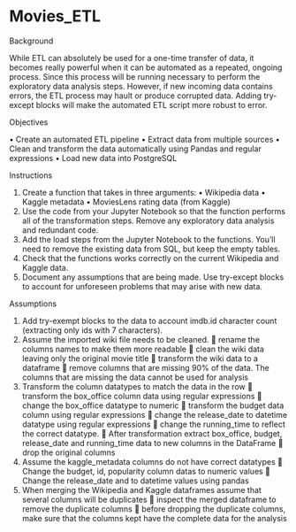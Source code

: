 # Movies_ETL

Background

While ETL can absolutely be used for a one-time transfer of data, it becomes really powerful when it can be automated as a repeated, ongoing process. Since this process will be running necessary to perform the exploratory data analysis steps. However, if new incoming data contains errors, the ETL process may hault or produce corrupted data. Adding try-except blocks will make the automated ETL script more robust to error. 

Objectives 

•	Create an automated ETL pipeline 
•	Extract data from multiple sources 
•	Clean and transform the data automatically using Pandas and regular expressions 
•	Load new data into PostgreSQL 

Instructions 

1.	Create a function that takes in three arguments:
•	Wikipedia data 
•	Kaggle metadata 
•	MoviesLens rating data (from Kaggle)
2.	Use the code from your Jupyter Notebook so that the function performs all of the transformation steps. Remove any exploratory data analysis and redundant code.
3.	Add the load steps from the Jupyter Notebook to the functions. You’ll need to remove the existing data from SQL, but keep the empty tables.
4.	Check that the functions works correctly on the current Wikipedia and Kaggle data.
5.	Document any assumptions that are being made. Use try-except blocks to account for unforeseen problems that may arise with new data.

Assumptions

1.	Add try-exempt blocks to the data to account imdb.id character count (extracting only ids with 7 characters).
2.	Assume the imported wiki file needs to be cleaned.
	rename the columns names to make them more readable
	clean the wiki data leaving only the original movie title
	transform the wiki data to a dataframe
	remove columns that are missing 90% of the data. The columns that are missing the data cannot be used for analysis
3.	Transform the column datatypes to match the data in the row
	transform the box_office column data using regular expressions
	change the box_office datatype to numeric
	transform the budget data column using regular expressions
	change the release_date to datetime datatype using regular expressions
	change the running_time to reflect the correct datatype.
	After transformation extract box_office, budget, release_date and running_time data to new columns in the DataFrame
	drop the original columns
4.	Assume the kaggle_metadata columns do not have correct datatypes
	Change the budget, id, popularity column datas to numeric values
	Change the release_date and to datetime values using pandas
5.	When merging the Wikipedia and Kaggle dataframes assume that several columns will be duplicates
	inspect the merged dataframe to remove the duplicate columns
	before dropping the duplicate columns, make sure that the columns kept have the complete data for the analysis
